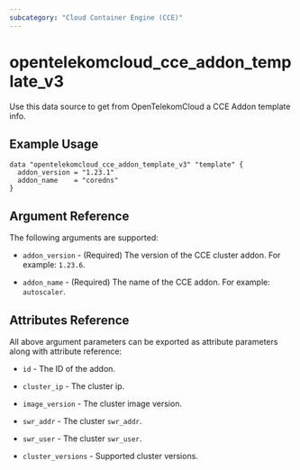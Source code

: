 ```yaml
---
subcategory: "Cloud Container Engine (CCE)"
---
```


# opentelekomcloud_cce_addon_template_v3

Use this data source to get from OpenTelekomCloud a CCE Addon template info.

## Example Usage

```hcl
data "opentelekomcloud_cce_addon_template_v3" "template" {
  addon_version = "1.23.1"
  addon_name    = "coredns"
}
```

## Argument Reference

The following arguments are supported:

* `addon_version` -  (Required) The version of the CCE cluster addon. For example: `1.23.6`.

* `addon_name` - (Required) The name of the CCE addon. For example: `autoscaler`.

## Attributes Reference

All above argument parameters can be exported as attribute parameters along with attribute reference:

* `id` - The ID of the addon.

* `cluster_ip` - The cluster ip.

* `image_version` - The cluster image version.

* `swr_addr` - The cluster `swr_addr`.

* `swr_user` - The cluster `swr_user`.

* `cluster_versions` - Supported cluster versions.
